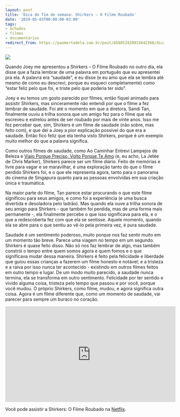 ```yaml
---
layout: post
title: 'Dica do fim de semana: Shirkers — O Filme Roubado'
date: '2019-05-03T00:00:00-03:00'
tags:
- achados
- filmes
- documentários
redirect_from: https://paomortadela.com.br/post/658052420915642368/dica-do-fim-de-semana-shirkers-o-filme-roubado
---
```

![](https://64.media.tumblr.com/f2093b8af3453cb343a09b868f2522eb/4a475c5eea4812ef-85/s540x810/924f65f47cffd57b0f9fc8ccff135a1ac8169ef1.png)

Quando Joey me apresentou a Shirkers – O Filme Roubado no outro dia, ela disse que a fazia lembrar de uma palavra em português que eu apresentei pra ela. A palavra era “saudade”, e eu disse (e eu amo que ela se lembra até mesmo de como eu descrevi, porque eu esqueci completamente) como “estar feliz pelo que foi, e triste pelo que poderia ter sido”.

Joey e eu temos um gosto parecido por filmes, então fiquei animado para assistir Shirkers, mas sinceramente não entendi por que o filme a fez lembrar de saudade. Foi até o momento em que a diretora, Sandi Tan, finalmente ouviu a trilha sonora que um amigo fez para o filme que ela escreveu e estrelou antes de ser roubado por mais de vinte anos. Isso me fez perceber que, sim, Shirkers é um filme de saudade (não sobre, mas feito com), e que dei a Joey a pior explicação possível do que era a saudade. Então fico feliz que ela tenha visto Shirkers, porque é um exemplo muito melhor do que a palavra significa.

Como outros filmes de saudade, como Ao Caminhar Entrevi Lampejos de Beleza e [Viajo Porque Preciso, Volto Porque Te Amo](https://paomortadela.com.br/post/658006220634030080/) (e, eu acho, La Jetée de Chris Marker), Shirkers parece ser um filme diário. Feito de memórias e livre para vagar e se maravilhar, é uma exploração tanto do que o filme perdido Shirkers foi, e o que ele representa agora, tanto para o panorama do cinema de Singapura quanto para as pessoas envolvidas em sua criação única e traumática.

Na maior parte do filme, Tan parece estar procurando o que este filme significou para seus amigos, e como foi a experiência (e uma busca divertida e desoladora pelo ladrão). Mas quando ela ouve a trilha sonora de seu amigo para Shirkers - que também foi perdida, mas de uma forma mais permanente -, ela finalmente percebe o que isso significava para ela, e o que a redescoberta fez com que ela se sentisse. Aquele momento, quando ela se abre para o que sentiu ao vê-lo pela primeira vez, é pura saudade.

Saudade é um sentimento poderoso, muito porque nos faz sentir muito em um momento tão breve. Parece uma viagem no tempo em um segundo. Shirkers é quase feito disso. Não só nos faz lembrar de algo, mas também constrói o tempo entre quem somos agora e quem fomos e o que significava mudar dessa maneira. Shirkers é feito pela felicidade e liberdade que guiou essas crianças a fazerem um filme honesto e notável; e a tristeza e a raiva por isso nunca ter acontecido - existindo em outros filmes feitos em outro tempo e lugar. De um modo muito parecido, a saudade nunca termina, ela se transforma em outro sentimento. Felicidade por ter sentido e vivido alguma coisa, tristeza pelo tempo que passou e por você, porque você mudou. O próprio Shirkers, como filme, mudou, e agora significa outra coisa. Agora é um filme diferente que, como um momento de saudade, vai parecer para sempre um buraco no coração.

<iframe id="youtube_iframe" src="https://www.youtube.com/embed/u3wPWCj2L6I?feature=oembed&amp;enablejsapi=1&amp;origin=https://safe.txmblr.com&amp;wmode=opaque" allow="accelerometer; autoplay; clipboard-write; encrypted-media; gyroscope; picture-in-picture" allowfullscreen="" width="540" height="303" frameborder="0"></iframe>

Você pode assistir a Shirkers: O Filme Roubado na [Netflix](https://www.netflix.com/title/80241061).

